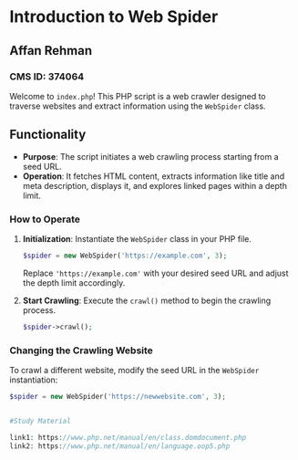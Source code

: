 # Introduction to Web Spider

## Affan Rehman
### CMS ID: 374064

Welcome to `index.php`! This PHP script is a web crawler designed to traverse websites and extract information using the `WebSpider` class.

## Functionality

- **Purpose**: The script initiates a web crawling process starting from a seed URL.
- **Operation**: It fetches HTML content, extracts information like title and meta description, displays it, and explores linked pages within a depth limit.
  
### How to Operate

1. **Initialization**: Instantiate the `WebSpider` class in your PHP file.
    ```php
    $spider = new WebSpider('https://example.com', 3);
    ```
    Replace `'https://example.com'` with your desired seed URL and adjust the depth limit accordingly.

2. **Start Crawling**: Execute the `crawl()` method to begin the crawling process.
    ```php
    $spider->crawl();
    ```

### Changing the Crawling Website

To crawl a different website, modify the seed URL in the `WebSpider` instantiation:
```php
$spider = new WebSpider('https://newwebsite.com', 3);


#Study Material

link1: https://www.php.net/manual/en/class.domdocument.php
link2: https://www.php.net/manual/en/language.oop5.php
